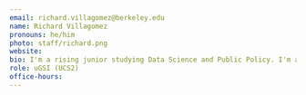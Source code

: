 ```yaml
---
email: richard.villagomez@berkeley.edu
name: Richard Villagomez
pronouns: he/him
photo: staff/richard.png
website:
bio: I'm a rising junior studying Data Science and Public Policy. I'm a big fan of iced mochas, Mario Kart, and Data 8.
role: uGSI (UCS2)
office-hours:
---
```


